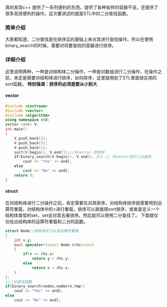 
<!--more-->
真的发现c++ 提供了一系列便利的东西。提供了各种各样的容器不说，还提供了很多高效便利的操作。这次要讲述的就是STL中的二分查找函数。
### 简单介绍 ###
大家都知道，二分查找是在排序后的基础上来对其进行查找操作。所以在使用binary_search的时候，需要对将要查找的容器进行排序。
### 详细介绍 ###
这里说明两种，一种是对结构体二分操作，一种是对数组进行二分操作，在操作之前，肯定是需要对结构体进行排序，如何排序，这里就用到了STL里面很实用的sort函数。
**特别强调：排序的必须是要从小到大**
#### vector ####

```cpp
#include <iostream>
#include <vector>
#include <algorithm>
using namespace std;
vector <int> V;
int main()
{
    V.push_back(2);
    V.push_back(3);
    V.push_back(1);
    sort(V.begin(), V.end());//对vector 的排序
    if(binary_search(V.begin(), V.end(), 2)) // 对vector进行二分查找
        cout << "Yes" << endl;
    else
        cout << "No" << endl;
    return 0;
}

```

#### struct ####
在对结构体进行二分操作之前，肯定需要先对其排序。对结构体排序就需要用到运算符重载，对结构体中的<进行重载，排序可以直接用sort排序，或者是定义一个结构体类型的set，set会对其去重排序。然后就可以使用二分查找了。
下面就仅仅给出结构体的运算符重载和二分的函数。
```cpp
struct Node//结构体定义以及运算符重载
{
    int x,y;
    bool operator<(const Node &rhs)const
    {
        if(x == rhs.x)
            return y < rhs.y;
        else
            return x < rhs.x;
    }
};
//二分查找函数
if(binary_search(nodes,nodes+n,tmp))
	cout << "Yes" << endl;
else
    cout << "No" << endl;

```
